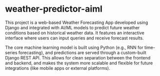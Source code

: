 # weather-predictor-aiml
This project is a web-based Weather Forecasting App developed using Django and integrated with AI/ML models to predict future weather conditions based on historical weather data. It features an interactive interface where users can input queries and receive forecast results.

The core machine learning model is built using Python (e.g., RNN for time-series forecasting), and predictions are served through a custom-built Django REST API. This allows for clean separation between the frontend and backend, and makes the system more scalable and flexible for future integrations (like mobile apps or external platforms).


